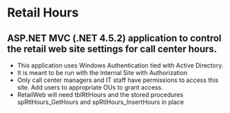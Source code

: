 # Retail Hours

## ASP.NET MVC (.NET 4.5.2) application to control the retail web site settings for call center hours.

* This application uses Windows Authentication tied with Active Directory. 
* It is meant to be run with the Internal Site with Authorization
* Only call center managers and IT staff have permissions to access this site. Add users to appropriate OUs to grant access.
* RetailWeb will need tblRtlHours and the stored procedures spRtlHours_GetHours and spRtlHours_InsertHours in place

